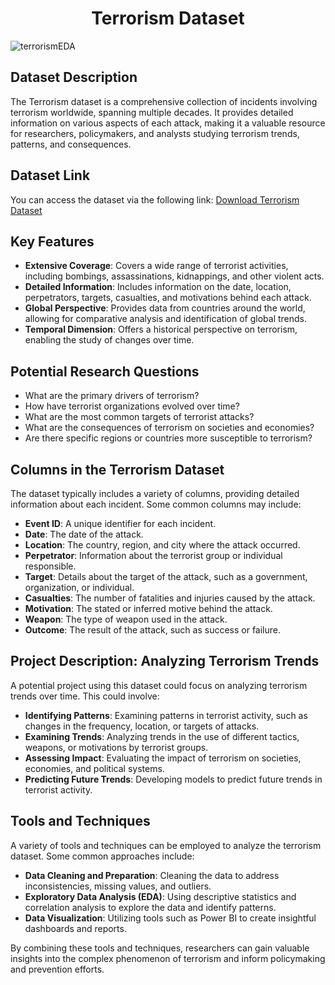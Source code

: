 <div align="center">
  
# Terrorism Dataset

</div>

![terrorismEDA](https://github.com/user-attachments/assets/15a3a670-7fdd-48da-90d1-df18b15b9382)

## Dataset Description

The Terrorism dataset is a comprehensive collection of incidents involving terrorism worldwide, spanning multiple decades. It provides detailed information on various aspects of each attack, making it a valuable resource for researchers, policymakers, and analysts studying terrorism trends, patterns, and consequences.

## Dataset Link

You can access the dataset via the following link: [Download Terrorism Dataset](https://drive.google.com/file/d/1rDWTduILIABqPRmYYIvLyS85mYTDBmYa/view?usp=sharing)

## Key Features

- **Extensive Coverage**: Covers a wide range of terrorist activities, including bombings, assassinations, kidnappings, and other violent acts.
- **Detailed Information**: Includes information on the date, location, perpetrators, targets, casualties, and motivations behind each attack.
- **Global Perspective**: Provides data from countries around the world, allowing for comparative analysis and identification of global trends.
- **Temporal Dimension**: Offers a historical perspective on terrorism, enabling the study of changes over time.

## Potential Research Questions

- What are the primary drivers of terrorism?
- How have terrorist organizations evolved over time?
- What are the most common targets of terrorist attacks?
- What are the consequences of terrorism on societies and economies?
- Are there specific regions or countries more susceptible to terrorism?

## Columns in the Terrorism Dataset

The dataset typically includes a variety of columns, providing detailed information about each incident. Some common columns may include:

- **Event ID**: A unique identifier for each incident.
- **Date**: The date of the attack.
- **Location**: The country, region, and city where the attack occurred.
- **Perpetrator**: Information about the terrorist group or individual responsible.
- **Target**: Details about the target of the attack, such as a government, organization, or individual.
- **Casualties**: The number of fatalities and injuries caused by the attack.
- **Motivation**: The stated or inferred motive behind the attack.
- **Weapon**: The type of weapon used in the attack.
- **Outcome**: The result of the attack, such as success or failure.

## Project Description: Analyzing Terrorism Trends

A potential project using this dataset could focus on analyzing terrorism trends over time. This could involve:

- **Identifying Patterns**: Examining patterns in terrorist activity, such as changes in the frequency, location, or targets of attacks.
- **Examining Trends**: Analyzing trends in the use of different tactics, weapons, or motivations by terrorist groups.
- **Assessing Impact**: Evaluating the impact of terrorism on societies, economies, and political systems.
- **Predicting Future Trends**: Developing models to predict future trends in terrorist activity.

## Tools and Techniques

A variety of tools and techniques can be employed to analyze the terrorism dataset. Some common approaches include:

- **Data Cleaning and Preparation**: Cleaning the data to address inconsistencies, missing values, and outliers.
- **Exploratory Data Analysis (EDA)**: Using descriptive statistics and correlation analysis to explore the data and identify patterns.
- **Data Visualization**: Utilizing tools such as Power BI to create insightful dashboards and reports.

By combining these tools and techniques, researchers can gain valuable insights into the complex phenomenon of terrorism and inform policymaking and prevention efforts.
